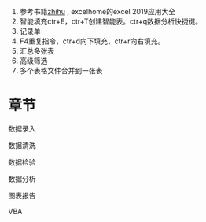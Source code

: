 1. 参考书籍[zhihu](https://zhuanlan.zhihu.com/p/77071367) , excelhome的excel 2019应用大全
2. 智能填充ctr+E，ctr+T创建智能表。ctr+q数据分析快捷键。
3. 记录单
4. F4重复指令，ctr+d向下填充，ctr+r向右填充。
5. 汇总多张表
6. 高级筛选
7. 多个表格文件合并到一张表

# 章节

数据录入

数据清洗

数据检验

数据分析

图表报告

VBA
